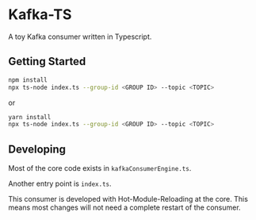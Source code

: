 # Kafka-TS

A toy Kafka consumer written in Typescript.

## Getting Started

```bash
npm install
npx ts-node index.ts --group-id <GROUP ID> --topic <TOPIC>
```

or

```bash
yarn install
npx ts-node index.ts --group-id <GROUP ID> --topic <TOPIC>
```

## Developing

Most of the core code exists in `kafkaConsumerEngine.ts`.

Another entry point is `index.ts`.

This consumer is developed with Hot-Module-Reloading at the core. This means most changes will not need a complete restart of the consumer.
